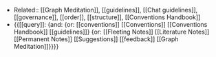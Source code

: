 - Related:: [[Graph Meditation]], [[guidelines]], [[Chat guidelines]], [[governance]], [[order]], [[structure]], [[Conventions Handbook]]
- {{[[query]]: {and: {or: [[conventions]] [[Conventions]] [[Conventions Handbook]] [[guidelines]]} {or: [[Fleeting Notes]] [[Literature Notes]] [[Permanent Notes]] [[Suggestions]] [[feedback]] [[Graph Meditation]]}}}}
